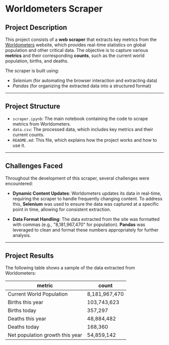 # Worldometers Scraper

## Project Description

This project consists of a **web scraper** that extracts key metrics from the [Worldometers](https://www.worldometers.info/) website, which provides real-time statistics on global population and other critical data. The objective is to capture various **metrics** and their corresponding **counts**, such as the current world population, births, and deaths.

The scraper is built using:
- *Selenium* (for automating the browser interaction and extracting data)
- *Pandas* (for organizing the extracted data into a structured format)

---

## Project Structure

- `scraper.ipynb`: The main notebook containing the code to scrape metrics from Worldometers.
- `data.csv`: The processed data, which includes key metrics and their current counts.
- `README.md`: This file, which explains how the project works and how to use it.

---

## Challenges Faced

Throughout the development of this scraper, several challenges were encountered:

- **Dynamic Content Updates**: Worldometers updates its data in real-time, requiring the scraper to handle frequently changing content. To address this, **Selenium** was used to ensure the data was captured at a specific point in time, allowing for consistent extraction.
  
- **Data Format Handling**: The data extracted from the site was formatted with commas (e.g., "8,181,967,470" for population). **Pandas** was leveraged to clean and format these numbers appropriately for further analysis.

---

## Project Results

The following table shows a sample of the data extracted from Worldometers:

| metric                         | count          |
|---------------------------------|----------------|
| Current World Population        | 8,181,967,470  |
| Births this year                | 103,743,623    |
| Births today                    | 357,297        |
| Deaths this year                | 48,884,482     |
| Deaths today                    | 168,360        |
| Net population growth this year | 54,859,142     |


